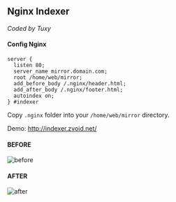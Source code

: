 Nginx Indexer
-------------
*Coded by Tuxy*

#### Config Nginx

```
server {
  listen 80;
  server_name mirror.domain.com;
  root /home/web/mirror;
  add_before_body /.nginx/header.html;
  add_after_body /.nginx/footer.html;
  autoindex on;
} #indexer
```

Copy ```.nginx``` folder into your ```/home/web/mirror``` directory.

Demo: http://indexer.zvoid.net/

#### BEFORE
![before](http://i.imgur.com/aSg9h5K.png)

#### AFTER
![after](http://i.imgur.com/aL3IVZ9.png)

